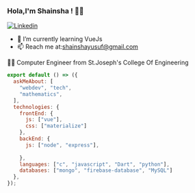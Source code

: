 ### Hola,I'm Shainsha ! 👨‍💻

[![Linkedin](https://img.shields.io/badge/-LinkedIn-222222?style=flat-square&logo=Linkedin&logoColor=white&link=https://www.linkedin.com/in/shainsha-yusuf-774962141/)](https://www.linkedin.com/in/shainsha-yusuf-774962141/)

- 🌱 I’m currently learning  VueJs
- 📫 Reach me at:shainshayusuf@gmail.com


👨‍🎓 Computer Engineer from St.Joseph's College Of Engineering 

```js
export default () => ({
  askMeAbout: [
    "webdev", "tech", 
    "mathematics", 
  ],
  technologies: {
    frontEnd: {
      js: ["vue"],
      css: ["materialize"]
    },
    backEnd: {
      js: ["node", "express"],
      
    },
    languages: ["c", "javascript", "Dart", "python"],
    databases: ["mongo", "firebase-database", "MySQL"]
  },
});
```

<!--
**shainshayusuf/shainshayusuf** is a ✨ _special_ ✨ repository because its `README.md` (this file) appears on your GitHub profile.

Here are some ideas to get you started:

- 🔭 I’m currently working on ...

- 👯 I’m looking to collaborate on ...
- 🤔 I’m looking for help with ...
- 💬 Ask me about ...

- 😄 Pronouns: ...
- ⚡ Fun fact: ...
-->
